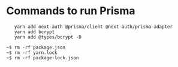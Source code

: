 # Commands to run Prisma

```npx prisma db push
   yarn add next-auth @prisma/client @next-auth/prisma-adapter
   yarn add bcrypt
   yarn add @types/bcrypt -D
```

```cd ~
~$ rm -rf package.json
~$ rm -rf yarn.lock
~$ rm -rf package-lock.json
```
